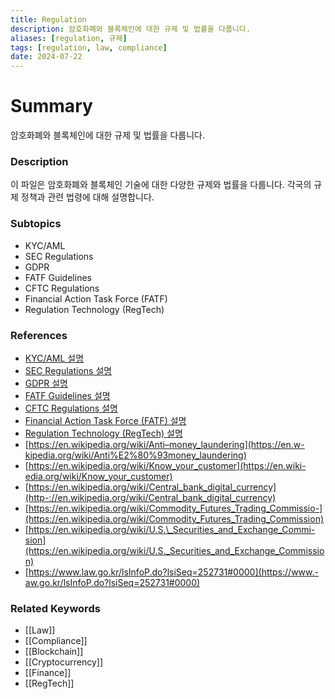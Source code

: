 ```yaml
---
title: Regulation
description: 암호화폐와 블록체인에 대한 규제 및 법률을 다룹니다.
aliases: [regulation, 규제]
tags: [regulation, law, compliance]
date: 2024-07-22
---
```


# Summary

암호화폐와 블록체인에 대한 규제 및 법률을 다룹니다.

### Description

이 파일은 암호화폐와 블록체인 기술에 대한 다양한 규제와 법률을 다룹니다. 각국의 규제 정책과 관련 법령에 대해 설명합니다.

### Subtopics

- KYC/AML
- SEC Regulations
- GDPR
- FATF Guidelines
- CFTC Regulations
- Financial Action Task Force (FATF)
- Regulation Technology (RegTech)

### References

- [KYC/AML 설명](https://en.wikipedia.org/wiki/Know_your_customer)
- [SEC Regulations 설명](https://en.wikipedia.org/wiki/U.S._Securities_and_Exchange_Commission)
- [GDPR 설명](https://en.wikipedia.org/wiki/General_Data_Protection_Regulation)
- [FATF Guidelines 설명](https://en.wikipedia.org/wiki/Financial_Action_Task_Force_on_Money_Laundering)
- [CFTC Regulations 설명](https://en.wikipedia.org/wiki/Commodity_Futures_Trading_Commission)
- [Financial Action Task Force (FATF) 설명](https://en.wikipedia.org/wiki/Financial_Action_Task_Force_on_Money_Laundering)
- [Regulation Technology (RegTech) 설명](https://en.wikipedia.org/wiki/RegTech)
- [https://en.wikipedia.org/wiki/Anti–money_laundering](https://en.w-kipedia.org/wiki/Anti%E2%80%93money_laundering)
- [https://en.wikipedia.org/wiki/Know_your_customer](https://en.wiki-edia.org/wiki/Know_your_customer)
- [https://en.wikipedia.org/wiki/Central_bank_digital_currency](http-://en.wikipedia.org/wiki/Central_bank_digital_currency)
- [https://en.wikipedia.org/wiki/Commodity_Futures_Trading_Commissio-](https://en.wikipedia.org/wiki/Commodity_Futures_Trading_Commission)
- [https://en.wikipedia.org/wiki/U.S.\_Securities_and_Exchange_Commi-sion](https://en.wikipedia.org/wiki/U.S._Securities_and_Exchange_Commission)
- [https://www.law.go.kr/lsInfoP.do?lsiSeq=252731#0000](https://www.-aw.go.kr/lsInfoP.do?lsiSeq=252731#0000)

### Related Keywords

- [[Law]]
- [[Compliance]]
- [[Blockchain]]
- [[Cryptocurrency]]
- [[Finance]]
- [[RegTech]]
